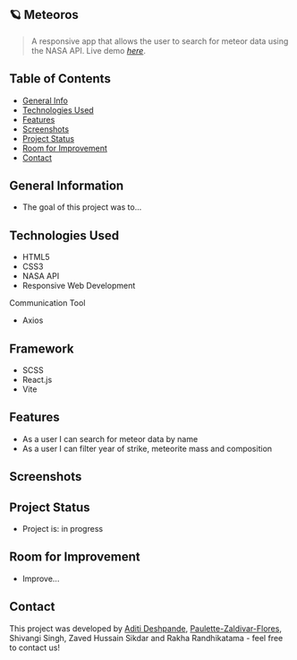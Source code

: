 ## 🪐 Meteoros
> A responsive app that allows the user to search for meteor data using the NASA API.
> Live demo [_here_](#).

## Table of Contents
* [General Info](#general-information)
* [Technologies Used](#technologies-used)
* [Features](#features)
* [Screenshots](#screenshots)
* [Project Status](#project-status)
* [Room for Improvement](#room-for-improvement)
* [Contact](#contact)


## General Information
<ul><li>The goal of this project was to...</li></ul>


## Technologies Used
<ul>
  <li>HTML5</li>
  <li>CSS3</li>
  <li>NASA API</li>
  <li>Responsive Web Development</li> </ul>
  
  
  Communication Tool
<ul>
  <li>Axios</li></ul>
  
 ## Framework 
<ul><li>SCSS</li>
  <li>React.js</li>
  <li>Vite</li></ul>
  
## Features

<ul>
  <li>As a user I can search for meteor data by name</li>
  <li>As a user I can filter year of strike, meteorite mass and composition</li>
</ul>
 


## Screenshots







## Project Status
<ul>
<li>Project is: in progress</li></ul>


## Room for Improvement
<ul>
  <li>Improve...</li></ul>



## Contact
 This project was developed by [Aditi Deshpande](https://github.com/Aditi002-holo/), [Paulette-Zaldivar-Flores](https://paulettethedev.com/), Shivangi Singh, Zaved Hussain Sikdar and Rakha Randhikatama - feel free to contact us!
